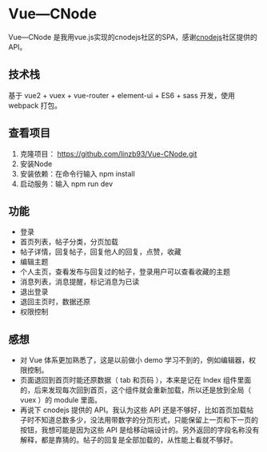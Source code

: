 # Vue—CNode

Vue—CNode 是我用vue.js实现的cnodejs社区的SPA，感谢[cnodejs](http://www.cnodejs.org)社区提供的API。

## 技术栈

基于 vue2 + vuex + vue-router + element-ui + ES6 + sass 开发，使用 webpack 打包。

## 查看项目

1. 克隆项目： https://github.com/linzb93/Vue-CNode.git
2. 安装Node
3. 安装依赖：在命令行输入 npm install
4. 启动服务：输入 npm run dev

## 功能

* 登录
* 首页列表，帖子分类，分页加载
* 帖子详情，回复帖子，回复他人的回复，点赞，收藏
* 编辑主题
* 个人主页，查看发布与回复过的帖子，登录用户可以查看收藏的主题
* 消息列表，消息提醒，标记消息为已读
* 退出登录
* 退回主页时，数据还原
* 权限控制

## 感想

* 对 Vue 体系更加熟悉了，这是以前做小 demo 学习不到的，例如编辑器，权限控制。
* 页面退回到首页时能还原数据（ tab 和页码 ），本来是记在 Index 组件里面的，后来发现每次回到首页，这个组件就会重新加载，所以还是放到全局（ vuex ）的 module 里面。
* 再说下 cnodejs 提供的 API。我认为这些 API 还是不够好，比如首页加载帖子时不知道总数多少，没法用带数字的分页形式，只能保留上一页和下一页的按钮，我想可能是因为这些 API 是给移动端设计的。另外返回的字段名称没有解释，都是靠猜的。帖子的回复是全部加载的，从性能上看就不够好。